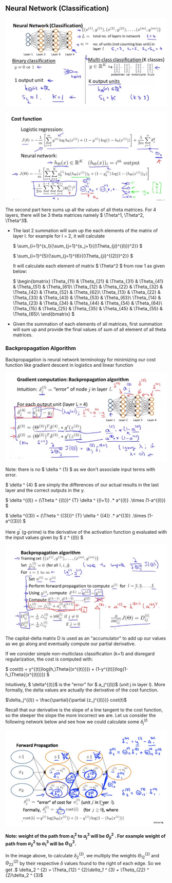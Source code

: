 ## Neural Network (Classification)

![000095](images/2020-10-10-000095.jpg)

![000094](images/2020-10-10-000094.jpg)

The second part here sums up all the values of all theta matrices. For 4 layers, there will be 3 theta matrices namely $ \Theta^1, \Theta^2, \Theta^3$. 

- The last 2 summation will sum up the each elements of the matrix of layer l. for example for l = 2, it will calculate

  $ \sum_{i=1}^{s_l}{\sum_{j=1}^{s_j+1}{(\Theta_{ji}^{(l)})^2}} $

  $ \sum_{i=1}^{5}{\sum_{j=1}^{6}{(\Theta_{ji}^{(2)})^2}} $

  It will calculate each element of matrix $ \Theta^2 $ from row 1 as given below:

  $
  \begin{bmatrix}
  \Theta_{11} & \Theta_{21} & \Theta_{31} & \Theta_{41} & \Theta_{51} & \Theta_{61}\\
  \Theta_{12} & \Theta_{22} & \Theta_{32} & \Theta_{42} & \Theta_{52} & \Theta_{62}\\
  \Theta_{13} & \Theta_{22} & \Theta_{33} & \Theta_{43} & \Theta_{53} & \Theta_{63}\\
  \Theta_{14} & \Theta_{23} & \Theta_{34} & \Theta_{44} & \Theta_{54} & \Theta_{64}\\
  \Theta_{15} & \Theta_{25} & \Theta_{35} & \Theta_{45} & \Theta_{55} & \Theta_{65}\\
  \end{bmatrix}
  $

  

- Given the summation of each elements of all matrices, first summation will sum up and provide the final values of sum of all element of all theta matrices.

### Backpropagation Algorithm

Backpropagation is neural network terminology for minimizing our cost function like gradient descent in logistics and linear function

![000097](images/2020-10-10-000097.jpg)

Note: there is no $ \delta ^ {1} $ as we don't associate input terms with error.

$ \delta ^ {4} $ are simply the differences of our actual results in the last layer and the correct outputs in the y.

$ \delta ^{(l)} = (\Theta ^ {(l)})^ {T} \delta ^ {(l+1)} .* a^{(l)} .\times (1-a^{(l)}) $

$ \delta ^{(3)} = (\Theta ^ {(3)})^ {T} \delta ^ {(4)} .* a^{(3)} .\times (1-a^{(3)}) $

Here $g ^ {'}$ (g-prime) is the derivative of the activation function g evaluated with the input values given by $ z ^ {(l)} $

![000098](images/2020-10-10-000098.jpg)

The capital-delta matrix D is used as an "accumulator" to add up our values as we go along and eventually compute our partial derivative.

If we consider simple non-multiclass classification (k=1) and disregard regularization, the cost is computed with:

$ cost(t) = y^{(t)}log(h_\Theta{(x^{(t)})}) + (1-y^{(t)})log(1-h_\Theta{(x^{(t)})}) $

Intuitively, $ \delta^{(l)}$ is the "error" for $ a_j^{(l)}$ (unit j in layer l). More formally, the delta values are actually the derivative of the cost function.

$\delta_j^{(l)} = \frac{\partial}{\partial {z_j^{(l)}}} cost(t)$

Recall  that our derivative is the slope of a line tangent to the cost function, so the steeper the slope the more incorrect we are. Let us consider the following network below and see how we could calculate some $\delta_j^{(l)}$

![000099](images/2020-10-10-000099.jpg)

**Note: weight of the path from $a_i^2$ to $a_j^3$ will be $\Theta_{ji}^{2}$ . For example weight of path from $a_2^2$ to $a_1^3$ will be $\Theta_{12}^{2}$.**

In the image above, to calculate $\delta_2^{(2)}$, we multiply the weights $\Theta_{12}^{(2)}$ and $\Theta_{22}^{(2)}$  by their respective $\delta$ values found to the right of each edge. So we get .$ \delta_2 ^ {2} = \Theta_{12} ^ {2}*\delta_1 ^ {3} + \Theta_{22} ^ {2}*\delta_2 ^ {3}$  


